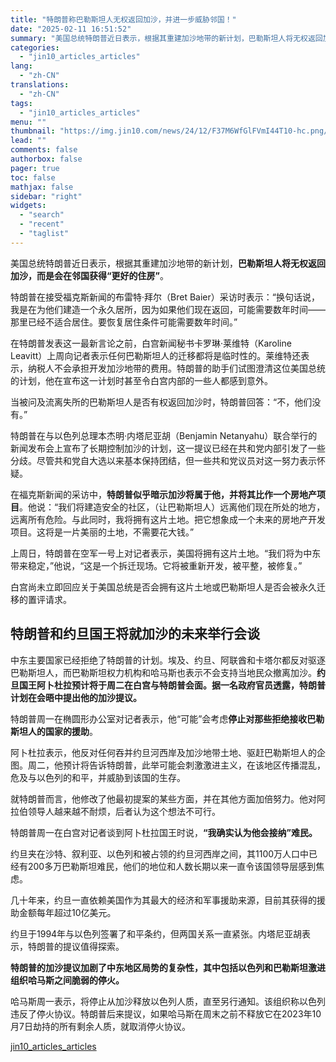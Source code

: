 ```yaml
---
title: "特朗普称巴勒斯坦人无权返回加沙，并进一步威胁邻国！"
date: "2025-02-11 16:51:52"
summary: "美国总统特朗普近日表示，根据其重建加沙地带的新计划，巴勒斯坦人将无权返回加沙，而是会在邻国获得“更好..."
categories:
  - "jin10_articles_articles"
lang:
  - "zh-CN"
translations:
  - "zh-CN"
tags:
  - "jin10_articles_articles"
menu: ""
thumbnail: "https://img.jin10.com/news/24/12/F37M6WfGlFVmI44T10-hc.png/lite"
lead: ""
comments: false
authorbox: false
pager: true
toc: false
mathjax: false
sidebar: "right"
widgets:
  - "search"
  - "recent"
  - "taglist"
---
```


美国总统特朗普近日表示，根据其重建加沙地带的新计划，**巴勒斯坦人将无权返回加沙，而是会在邻国获得“更好的住房”**。

特朗普在接受福克斯新闻的布雷特·拜尔（Bret Baier）采访时表示：“换句话说，我是在为他们建造一个永久居所，因为如果他们现在返回，可能需要数年时间——那里已经不适合居住。要恢复居住条件可能需要数年时间。”

在特朗普发表这一最新言论之前，白宫新闻秘书卡罗琳·莱维特（Karoline Leavitt）上周向记者表示任何巴勒斯坦人的迁移都将是临时性的。莱维特还表示，纳税人不会承担开发加沙地带的费用。特朗普的助手们试图澄清这位美国总统的计划，他在宣布这一计划时甚至令白宫内部的一些人都感到意外。

当被问及流离失所的巴勒斯坦人是否有权返回加沙时，特朗普回答：“不，他们没有。”

特朗普在与以色列总理本杰明·内塔尼亚胡（Benjamin Netanyahu）联合举行的新闻发布会上宣布了长期控制加沙的计划，这一提议已经在共和党内部引发了一些分歧。尽管共和党自大选以来基本保持团结，但一些共和党议员对这一努力表示怀疑。

在福克斯新闻的采访中，**特朗普似乎暗示加沙将属于他，并将其比作一个房地产项目**。他说：“我们将建造安全的社区，（让巴勒斯坦人）远离他们现在所处的地方，远离所有危险。与此同时，我将拥有这片土地。把它想象成一个未来的房地产开发项目。这将是一片美丽的土地，不需要花大钱。”

上周日，特朗普在空军一号上对记者表示，美国将拥有这片土地。“我们将为中东带来稳定，”他说，“这是一个拆迁现场。它将被重新开发，被平整，被修复。”

白宫尚未立即回应关于美国总统是否会拥有这片土地或巴勒斯坦人是否会被永久迁移的置评请求。

特朗普和约旦国王将就加沙的未来举行会谈
-------------------

中东主要国家已经拒绝了特朗普的计划。埃及、约旦、阿联酋和卡塔尔都反对驱逐巴勒斯坦人，而巴勒斯坦权力机构和哈马斯也表示不会支持当地民众撤离加沙。**约旦国王阿卜杜拉预计将于周二在白宫与特朗普会面。据一名政府官员透露，特朗普计划在会晤中提出他的加沙提议。**

特朗普周一在椭圆形办公室对记者表示，他“可能”会考虑**停止对那些拒绝接收巴勒斯坦人的国家的援助**。

阿卜杜拉表示，他反对任何吞并约旦河西岸及加沙地带土地、驱赶巴勒斯坦人的企图。周二，他预计将告诉特朗普，此举可能会刺激激进主义，在该地区传播混乱，危及与以色列的和平，并威胁到该国的生存。

就特朗普而言，他修改了他最初提案的某些方面，并在其他方面加倍努力。他对阿拉伯领导人越来越不耐烦，后者认为这个想法不可行。

特朗普周一在白宫对记者谈到阿卜杜拉国王时说，**“我确实认为他会接纳”难民。**

约旦夹在沙特、叙利亚、以色列和被占领的约旦河西岸之间，其1100万人口中已经有200多万巴勒斯坦难民，他们的地位和人数长期以来一直令该国领导层感到焦虑。

几十年来，约旦一直依赖美国作为其最大的经济和军事援助来源，目前其获得的援助金额每年超过10亿美元。

约旦于1994年与以色列签署了和平条约，但两国关系一直紧张。内塔尼亚胡表示，特朗普的提议值得探索。

**特朗普的加沙提议加剧了中东地区局势的复杂性，其中包括以色列和巴勒斯坦激进组织哈马斯之间脆弱的停火。**

哈马斯周一表示，将停止从加沙释放以色列人质，直至另行通知。该组织称以色列违反了停火协议。特朗普后来提议，如果哈马斯在周末之前不释放它在2023年10月7日劫持的所有剩余人质，就取消停火协议。

[jin10_articles_articles](https://xnews.jin10.com/details/162611)
